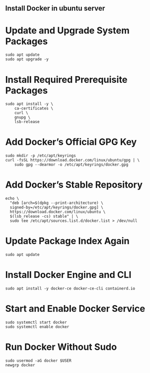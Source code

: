 ## Install Docker in ubuntu server
# Update and Upgrade System Packages
```
sudo apt update
sudo apt upgrade -y
```
# Install Required Prerequisite Packages
```
sudo apt install -y \
    ca-certificates \
    curl \
    gnupg \
    lsb-release
```
# Add Docker’s Official GPG Key
```
sudo mkdir -p /etc/apt/keyrings
curl -fsSL https://download.docker.com/linux/ubuntu/gpg | \
    sudo gpg --dearmor -o /etc/apt/keyrings/docker.gpg
```

# Add Docker’s Stable Repository
```
echo \
  "deb [arch=$(dpkg --print-architecture) \
  signed-by=/etc/apt/keyrings/docker.gpg] \
  https://download.docker.com/linux/ubuntu \
  $(lsb_release -cs) stable" | \
  sudo tee /etc/apt/sources.list.d/docker.list > /dev/null
```
# Update Package Index Again
```
sudo apt update
```
# Install Docker Engine and CLI
```
sudo apt install -y docker-ce docker-ce-cli containerd.io
```
# Start and Enable Docker Service
```
sudo systemctl start docker
sudo systemctl enable docker
```
# Run Docker Without Sudo
```
sudo usermod -aG docker $USER
newgrp docker
```


